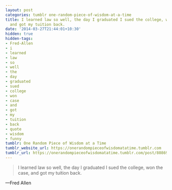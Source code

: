 ```yaml
---
layout: post
categories: tumblr one-random-piece-of-wisdom-at-a-time
title: I learned law so well, the day I graduated I sued the college, won the case,
  and got my tuition back.
date: '2014-03-27T21:44:01+10:30'
hidden: true
hidden-tags:
- Fred-Allen
- i
- learned
- law
- so
- well
- the
- day
- graduated
- sued
- college
- won
- case
- and
- got
- my
- tuition
- back
- quote
- wisdom
- funny
tumblr: One Random Piece of Wisdom at a Time
tumblr_website_url: https://onerandompieceofwisdomatatime.tumblr.com
tumblr_url: https://onerandompieceofwisdomatatime.tumblr.com/post/80869363260/i-learned-law-so-well-the-day-i-graduated-i-sued
---
```

> I learned law so well, the day I graduated I sued the college, won the case, and got my tuition back.

—Fred Allen
